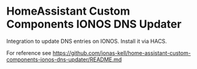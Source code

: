 # HomeAssistant Custom Components IONOS DNS Updater

Integration to update DNS entries on IONOS. Install it via HACS.

For reference see https://github.com/jonas-kell/home-assistant-custom-components-ionos-dns-updater/README.md
